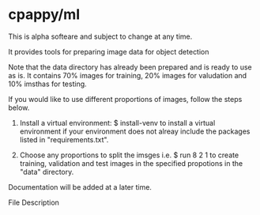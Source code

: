 # cpappy/ml

This is alpha softeare and subject to change at any time.

It provides tools for preparing image data for object detection

Note that the data directory has already been prepared and is ready to use as is. It contains 70% images for training, 20% images for valudation and 10% imsthas for testing.

If you would like to use different proportions of images, follow the steps below.


1. Install a virtual environment: 
   $ install-venv
   to install a virtual environment if your environment does not alreay include the packages listed in "requirements.txt".

2. Choose any proportions to split the imsges i.e.
   $ run 8 2 1
   to create training, validation and test images in the specified propotions in the "data" directory.


Documentation will be added at a later time.


File       Description


